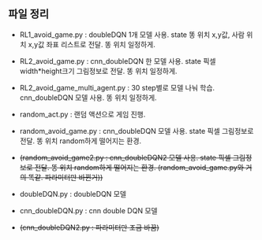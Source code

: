 ## 파일 정리  
- RL1_avoid_game.py : doubleDQN 1개 모델 사용. state 똥 위치 x,y값, 사람 위치 x,y값 좌표 리스트로 전달. 똥 위치 일정하게.  
- RL2_avoid_game.py : cnn_doubleDQN 한 모델 사용. state 픽셀 width*height크기 그림정보로 전달. 똥 위치 일정하게.
- RL2_avoid_game_multi_agent.py : 30 step별로 모델 나눠 학습. cnn_doubleDQN 모델 사용. 똥 위치 일정하게.
- random_act.py : 랜덤 액션으로 게임 진행.
- random_avoid_game.py : cnn_doubleDQN 모델 사용. state 픽셀 그림정보로 전달. 똥 위치 random하게 떨어지는 환경.
- ~~(random_avoid_game2.py : cnn_doubleDQN2 모델 사용. state 픽셀 그림정보로 전달. 똥 위치 random하게 떨어지는 환경. (random_avoid_game.py와 거의 똑같. 파라미터만 바뀐거))~~

- doubleDQN.py : doubleDQN 모델
- cnn_doubleDQN.py : cnn double DQN 모델
- ~~(cnn_doubleDQN2.py : 파라미터만 조금 바꿈)~~
